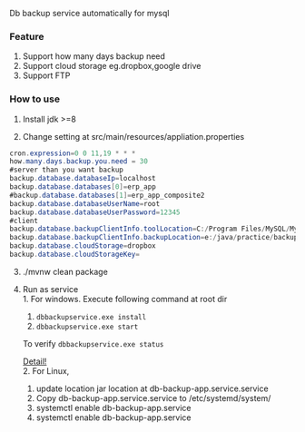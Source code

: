 Db backup service automatically for mysql
### Feature ###
1. Support how many days backup need
2. Support cloud storage eg.dropbox,google drive
3. Support FTP
 
### How to use ###
  1. Install jdk >=8  
  
  2. Change setting at src/main/resources/appliation.properties
  
  ```java
  cron.expression=0 0 11,19 * * *
  how.many.days.backup.you.need = 30
  #server than you want backup
  backup.database.databaseIp=localhost
  backup.database.databases[0]=erp_app
  #backup.database.databases[1]=erp_app_composite2
  backup.database.databaseUserName=root
  backup.database.databaseUserPassword=12345
  #client
  backup.database.backupClientInfo.toolLocation=C:/Program Files/MySQL/MySQL Server 5.7/bin
  backup.database.backupClientInfo.backupLocation=e:/java/practice/backup
  backup.database.cloudStorage=dropbox
  backup.database.cloudStorageKey=
  ```
  3. ./mvnw clean package
  4. Run as service <br />
    1. For windows. 
    Execute following command at root dir <br />
        1. `dbbackupservice.exe install`
        2. `dbbackupservice.exe start` 
       
        To verify
        `dbbackupservice.exe status`
        
        [Detail!](https://github.com/kohsuke/winsw)<br />
    2. For Linux,
        1. update location jar location at db-backup-app.service.service <br /> 
        2. Copy db-backup-app.service.service to /etc/systemd/system/<br /> 
        3. systemctl enable db-backup-app.service
        4. systemctl enable db-backup-app.service
          
